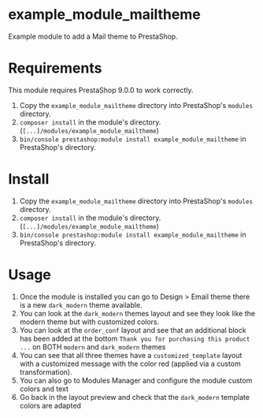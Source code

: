 # example_module_mailtheme
Example module to add a Mail theme to PrestaShop.

# Requirements

This module requires PrestaShop 9.0.0 to work correctly.

1. Copy the `example_module_mailtheme` directory into PrestaShop's `modules` directory.
2. `composer install` in the module's directory. (`[...]/modules/example_module_mailtheme`)
3. `bin/console prestashop:module install example_module_mailtheme` in PrestaShop's directory.

# Install

1. Copy the `example_module_mailtheme` directory into PrestaShop's `modules` directory.
2. `composer install` in the module's directory. (`[...]/modules/example_module_mailtheme`)
3. `bin/console prestashop:module install example_module_mailtheme` in PrestaShop's directory.

# Usage

1. Once the module is installed you can go to Design > Email theme there is a new `dark_modern` theme available.
2. You can look at the `dark_modern` themes layout and see they look like the modern theme but with customized colors.
3. You can look at the `order_conf` layout and see that an additional block has been added at the bottom `Thank you for purchasing this product ...` on BOTH `modern` and `dark_modern` themes
4. You can see that all three themes have a `customized_template` layout with a customized message with the color red (applied via a custom transformation).
5. You can also go to Modules Manager and configure the module custom colors and text
6. Go back in the layout preview and check that the `dark_modern` template colors are adapted
